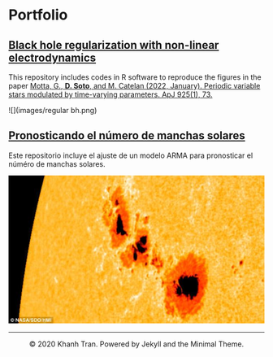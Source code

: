 # Portfolio

## [Black hole regularization with non-linear electrodynamics](https://github.com/DarlinSoto/Modulation-models)
This repository includes codes in R software to reproduce the figures in the paper [Motta, G., **D. Soto**, and M. Catelan (2022, January). Periodic variable stars modulated by time-varying parameters. ApJ 925(1), 73.](https://iopscience.iop.org/article/10.3847/1538-4357/ac3833)

![](images/regular bh.png)

## [Pronosticando el número de manchas solares](https://github.com/DarlinSoto/Sunspots)
Este repositorio incluye el ajuste de un modelo ARMA para pronosticar el núméro de manchas solares. 

![](images/imag_Sunspots.jpg)

---
<center>© 2020 Khanh Tran. Powered by Jekyll and the Minimal Theme.</center>

